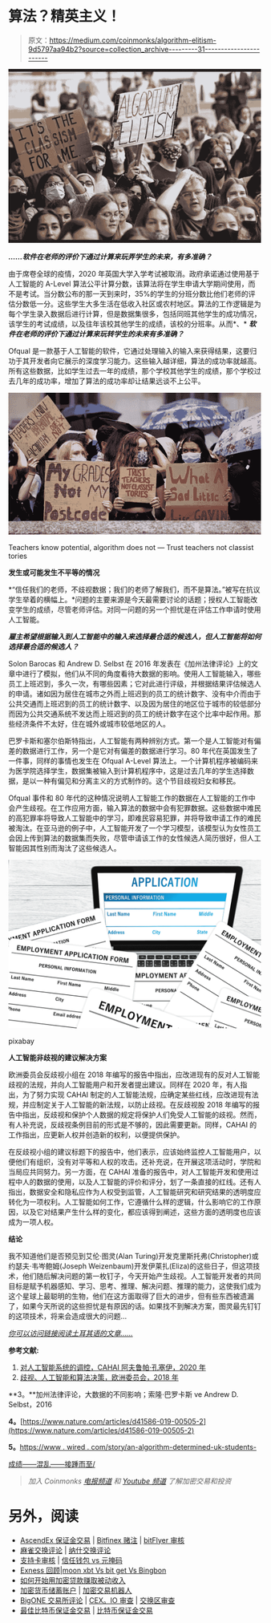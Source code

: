 # 算法？精英主义！

> 原文：<https://medium.com/coinmonks/algorithm-elitism-9d5797aa94b2?source=collection_archive---------31----------------------->

![](img/8a1d3cfc0ae8b90d20eb01634790fc7c.png)

***……软件在老师的评价下通过计算来玩弄学生的未来，有多准确？***

由于席卷全球的疫情，2020 年英国大学入学考试被取消。政府承诺通过使用基于人工智能的 A-Level 算法公平计算分数，该算法将在学生申请大学期间使用，而不是考试。当分数公布的那一天到来时，35%的学生的分班分数比他们老师的评估分数低一分。这些学生大多生活在低收入社区或农村地区。算法的工作逻辑是为每个学生录入数据后进行计算，但是数据集很多，包括同班其他学生的成功情况，该学生的考试成绩，以及往年该校其他学生的成绩，该校的分班率。从而*、* ***软件在老师的评价下通过计算来玩转学生的未来有多准确？***

Ofqual 是一款基于人工智能的软件，它通过处理输入的输入来获得结果，这要归功于其开发者向它展示的深度学习能力。这些输入越详细，算法的成功率就越高。所有这些数据，比如学生过去一年的成绩，那个学校其他学生的成绩，那个学校过去几年的成功率，增加了算法的成功率却让结果远谈不上公平。

![](img/ae9eb397e7702b998c23317dda433d8b.png)

Teachers know potential, algorithm does not — Trust teachers not classist tories

**发生或可能发生不平等的情况**

*“信任我们的老师，不歧视数据；我们的老师了解我们，而不是算法。”被写在抗议学生举着的横幅上。*问题的主要来源是今天最需要讨论的话题；授权人工智能改变学生的成绩，尽管老师评估。对同一问题的另一个担忧是在评估工作申请时使用人工智能。

***雇主希望根据输入到人工智能中的输入来选择最合适的候选人，但人工智能将如何选择最合适的候选人？***

Solon Barocas 和 Andrew D. Selbst 在 2016 年发表在《加州法律评论》上的文章中进行了模拟，他们从不同的角度看待大数据的影响。使用人工智能输入，哪些员工上班迟到，多久一次，有哪些因素；它对此进行评级，并根据结果评估候选人的申请。诸如因为居住在城市之外而上班迟到的员工的统计数字、没有中介而由于公共交通而上班迟到的员工的统计数字、以及因为居住的地区位于城市的较低部分而因为公共交通系统不发达而上班迟到的员工的统计数字在这个比率中起作用。那些经济条件不太好，住在城外或城市较低地区的人。

巴罗卡斯和塞尔伯斯特指出，人工智能有两种辨别方式。第一个是人工智能对有偏差的数据进行工作，另一个是它对有偏差的数据进行学习。80 年代在英国发生了一件事，同样的事情也发生在 Ofqual A-Level 算法上。一个计算机程序被编码来为医学院选择学生，数据集被输入到计算机程序中，这是过去几年的学生选择数据，是以一种有偏见和分离主义的方式制作的。这个节目歧视妇女和移民。

Ofqual 事件和 80 年代的这种情况说明人工智能工作的数据在人工智能的工作中会产生歧视。在工作应用方面，输入算法的数据中会有犯罪数据。这些数据中难民的高犯罪率将导致人工智能中的学习，即难民容易犯罪，并将导致申请工作的难民被淘汰。在亚马逊的例子中，人工智能开发了一个学习模型，该模型认为女性员工会因上传到算法的数据集而失败，尽管申请该工作的女性候选人简历很好，但人工智能因其性别而淘汰了这些候选人。

![](img/c38dd5bbbb21de613efb38bcf564853c.png)

pixabay

**人工智能非歧视的建议解决方案**

欧洲委员会反歧视小组在 2018 年编写的报告中指出，应改进现有的反对人工智能歧视的法规，并向人工智能用户和开发者提出建议。同样在 2020 年，有人指出，为了努力实现 CAHAI 制定的人工智能法规，应确定某些红线，应改进现有法规，并应制定关于人工智能的新法规，以防止歧视。在反歧视股 2018 年编写的报告中指出，反歧视和保护个人数据的规定将保护人们免受人工智能的歧视。然而，有人补充说，反歧视条例目前的形式是不够的，因此需要更新。同样，CAHAI 的工作指出，应更新人权并创造新的权利，以便提供保护。

在反歧视小组的建议标题下的报告中，他们表示，应该始终监控人工智能用户，以便他们有组织，没有对平等和人权的攻击。还补充说，在开展这项活动时，学院和当局应共同努力。另一方面，在 CAHAI 准备的报告中，对人工智能开发和使用过程中人的数据的使用，以及人工智能的评价和评分，划了一条直接的红线。还有人指出，数据安全和隐私应作为人权受到监管，人工智能研究和研究结果的透明度应转化为一项权利。人工智能如何工作，它遵循什么样的逻辑，什么影响它的工作原因，以及它对结果产生什么样的变化，都应该得到阐述，这些方面的透明度也应该成为一项人权。

**结论**

我不知道他们是否预见到艾伦·图灵(Alan Turing)开发克里斯托弗(Christopher)或约瑟夫·韦岑鲍姆(Joseph Weizenbaum)开发伊莱扎(Eliza)的这些日子，但这项技术，他们随后解决问题的第一枚钉子，今天开始产生歧视。人工智能开发者的共同目标是赋予机器感知、学习、思考、推理、解决问题、推理的能力，这使我们成为这个星球上最聪明的生物，他们在这方面取得了巨大的进步，但有些东西被遗漏了，如果今天所说的这些担忧是有原因的话。如果找不到解决方案，图灵最先钉钉的这项技术，将来会造成很大的问题…

[*你可以访问链接阅读土耳其语的文章……*](https://www.ikonionhukukvekariyerdernegi.com/post/yapay-zeka-ve-etik)

**参考文献:**

1.  [对人工智能系统的调控，CAHAI 阿夫鲁帕·孔塞伊，2020 年](https://www.coe.int/en/web/human-rights-rule-of-law/-/towards-regulation-of-ai-systems-new-cahai-publication)
2.  [歧视、人工智能和算法决策，欧洲委员会，2018 年](https://rm.coe.int/discrimination-artificial-intelligence-and-algorithmic-decision-making/1680925d73)

**3。**加州法律评论，大数据的不同影响；索隆·巴罗卡斯 ve Andrew D. Selbst，2016

**4。**[https://www.nature.com/articles/d41586-019-00505-2](https://www.nature.com/articles/d41586-019-00505-2)

**5。**[https://www . wired . com/story/an-algorithm-determined-uk-students-](https://www.wired.com/story/an-algorithm-determined-uk-students-grades-chaos-ensued/)

[成绩——混乱——接踵而至/](https://www.wired.com/story/an-algorithm-determined-uk-students-grades-chaos-ensued/)

> *加入 Coinmonks* [*电报频道*](https://t.me/coincodecap) *和* [*Youtube 频道*](https://www.youtube.com/c/coinmonks/videos) *了解加密交易和投资*

# 另外，阅读

*   [AscendEx 保证金交易](https://coincodecap.com/ascendex-margin-trading) | [Bitfinex 赌注](https://coincodecap.com/bitfinex-staking) | [bitFlyer 审核](https://coincodecap.com/bitflyer-review)
*   [麻雀交换评论](https://coincodecap.com/sparrow-exchange-review) | [纳什交换评论](https://coincodecap.com/nash-exchange-review)
*   [支持卡审核](https://coincodecap.com/uphold-card-review) | [信任钱包 vs 元掩码](https://coincodecap.com/trust-wallet-vs-metamask)
*   [Exness 回顾](https://coincodecap.com/exness-review)|[moon xbt Vs bit get Vs Bingbon](https://coincodecap.com/bingbon-vs-bitget-vs-moonxbt)
*   [如何开始用加密贷款赚取被动收入](https://coincodecap.com/passive-income-crypto-lending)
*   [加密货币储蓄账户](/coinmonks/cryptocurrency-savings-accounts-be3bc0feffbf) | [加密交易机器人](https://coincodecap.com/best-crypto-trading-bots)
*   [BigONE 交易所评论](/coinmonks/bigone-exchange-review-64705d85a1d4) | [CEX。IO 审查](https://coincodecap.com/cex-io-review) | [交换区审查](/coinmonks/swapzone-review-crypto-exchange-data-aggregator-e0ad78e55ed7)
*   [最佳比特币保证金交易](/coinmonks/bitcoin-margin-trading-exchange-bcbfcbf7b8e3) | [比特币保证金交易](https://coincodecap.com/bityard-margin-trading)